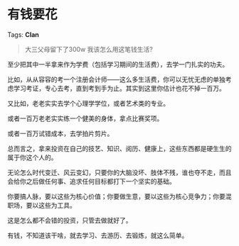 # 有钱要花

Tags: **Clan**

> 大三父母留下了300w 我该怎么用这笔钱生活?



至少把其中一半拿来作为学费（包括学习期间的生活费），去学一门扎实的功夫。

比如，从从容容的考一个注册会计师——这么多生活费，你可以无忧无虑的单独考虑学习考证，专心去考，直到考到手为止。其实到这里你估计也花不掉一百万。

又比如，老老实实去学个心理学学位，或者艺术类的专业。

或者一百万老老实实练一个健美的身体，拿点比赛奖项。

或者一百万试错成本，去学拍片剪片。

总而言之，拿来投资在自己的技艺、知识、阅历、健康上，这些东西都是硬生生的属于你这个人的。

无论怎么时代变迁、风云变幻，只要你的大脑没坏、肢体不残，谁也夺不走，而且会给你之后做任何事、追求任何目标都打下一个坚实的基础。

你要搞人脉，要以这些为核心价值；你要做生意，要以这些为核心竞争力；你要混职场，要以这些为工具。

这是怎么都不会错的投资，只管去做就好了。

有钱，不知道该干啥，就去学习、去游历、去锻炼，就这么简单。



